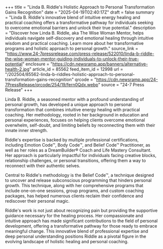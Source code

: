 +++
title = "Linda B. Riddle's Holistic Approach to Personal Transformation Gains Recognition"
date = "2025-04-19T02:40:17Z"
draft = false
summary = "Linda B. Riddle's innovative blend of intuitive energy healing and practical coaching offers a transformative pathway for individuals seeking to overcome emotional barriers and unlock their true potential."
description = "Discover how Linda B. Riddle, aka The Wise Woman Mentor, helps individuals navigate self-discovery and emotional healing through intuitive wisdom and practical coaching. Learn more about her transformative programs and holistic approach to personal growth."
source_link = "https://www.24-7pressrelease.com/press-release/522010/linda-b-riddle-the-wise-woman-mentor-guiding-individuals-to-unlock-their-true-potential"
enclosure = "https://cdn.newsramp.app/banners/alternative-health-2.jpg"
article_id = 85562
feed_item_id = 12998
url = "/202504/85562-linda-b-riddles-holistic-approach-to-personal-transformation-gains-recognition"
qrcode = "https://cdn.newsramp.app/24-7PressRelease/qrcode/254/19/fern0Qdx.webp"
source = "24-7 Press Release"
+++

<p>Linda B. Riddle, a seasoned mentor with a profound understanding of personal growth, has developed a unique approach to personal transformation that combines intuitive energy healing with practical coaching. Her methodology, rooted in her background in education and personal experiences, focuses on helping clients overcome emotional overwhelm, self-doubt, and limiting beliefs by reconnecting them with their innate inner strength.</p><p>Riddle's expertise is backed by multiple professional certifications, including Emotion Code™, Body Code™, and Belief Code™ Practitioner, as well as her roles as a DreamBuilder® Coach and Life Mastery Consultant. Her approach is particularly impactful for individuals facing creative blocks, relationship challenges, or personal transitions, offering them a way to reconnect with their authentic selves.</p><p>Central to Riddle's methodology is the Belief Code™, a technique designed to uncover and release subconscious programming that hinders personal growth. This technique, along with her comprehensive programs that include one-on-one sessions, group programs, and custom coaching packages, has helped numerous clients reclaim their confidence and rediscover their personal magic.</p><p>Riddle's work is not just about recognizing pain but providing the supportive guidance necessary for the healing process. Her compassionate and intuitive approach has made significant contributions to the field of personal development, offering a transformative pathway for those ready to embrace meaningful change. This innovative blend of professional expertise and deep personal understanding positions Riddle as a pivotal figure in the evolving landscape of holistic healing and personal coaching.</p>